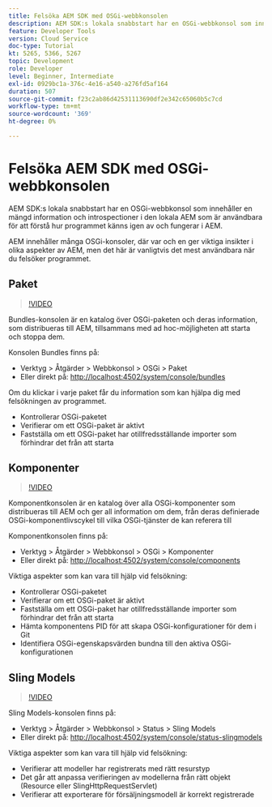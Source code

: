 ```yaml
---
title: Felsöka AEM SDK med OSGi-webbkonsolen
description: AEM SDK:s lokala snabbstart har en OSGi-webbkonsol som innehåller en mängd information och introspectioner i den lokala AEM som är användbara för att förstå hur programmet känns igen av och fungerar i AEM.
feature: Developer Tools
version: Cloud Service
doc-type: Tutorial
kt: 5265, 5366, 5267
topic: Development
role: Developer
level: Beginner, Intermediate
exl-id: 0929bc1a-376c-4e16-a540-a276fd5af164
duration: 507
source-git-commit: f23c2ab86d42531113690df2e342c65060b5c7cd
workflow-type: tm+mt
source-wordcount: '369'
ht-degree: 0%

---
```


# Felsöka AEM SDK med OSGi-webbkonsolen

AEM SDK:s lokala snabbstart har en OSGi-webbkonsol som innehåller en mängd information och introspectioner i den lokala AEM som är användbara för att förstå hur programmet känns igen av och fungerar i AEM.

AEM innehåller många OSGi-konsoler, där var och en ger viktiga insikter i olika aspekter av AEM, men det här är vanligtvis det mest användbara när du felsöker programmet.

## Paket

>[!VIDEO](https://video.tv.adobe.com/v/34335?quality=12&learn=on)

Bundles-konsolen är en katalog över OSGi-paketen och deras information, som distribueras till AEM, tillsammans med ad hoc-möjligheten att starta och stoppa dem.

Konsolen Bundles finns på:

+ Verktyg > Åtgärder > Webbkonsol > OSGi > Paket
+ Eller direkt på: [http://localhost:4502/system/console/bundles](http://localhost:4502/system/console/bundles)

Om du klickar i varje paket får du information som kan hjälpa dig med felsökningen av programmet.

+ Kontrollerar OSGi-paketet
+ Verifierar om ett OSGi-paket är aktivt
+ Fastställa om ett OSGi-paket har otillfredsställande importer som förhindrar det från att starta

## Komponenter

>[!VIDEO](https://video.tv.adobe.com/v/34336?quality=12&learn=on)

Komponentkonsolen är en katalog över alla OSGi-komponenter som distribueras till AEM och ger all information om dem, från deras definierade OSGi-komponentlivscykel till vilka OSGi-tjänster de kan referera till

Komponentkonsolen finns på:

+ Verktyg > Åtgärder > Webbkonsol > OSGi > Komponenter
+ Eller direkt på: [http://localhost:4502/system/console/components](http://localhost:4502/system/console/components)

Viktiga aspekter som kan vara till hjälp vid felsökning:

+ Kontrollerar OSGi-paketet
+ Verifierar om ett OSGi-paket är aktivt
+ Fastställa om ett OSGi-paket har otillfredsställande importer som förhindrar det från att starta
+ Hämta komponentens PID för att skapa OSGi-konfigurationer för dem i Git
+ Identifiera OSGi-egenskapsvärden bundna till den aktiva OSGi-konfigurationen

## Sling Models

>[!VIDEO](https://video.tv.adobe.com/v/34337?quality=12&learn=on)

Sling Models-konsolen finns på:

+ Verktyg > Åtgärder > Webbkonsol > Status > Sling Models
+ Eller direkt på: [http://localhost:4502/system/console/status-slingmodels](http://localhost:4502/system/console/status-slingmodels)

Viktiga aspekter som kan vara till hjälp vid felsökning:

+ Verifierar att modeller har registrerats med rätt resurstyp
+ Det går att anpassa verifieringen av modellerna från rätt objekt (Resource eller SlingHttpRequestServlet)
+ Verifierar att exporterare för försäljningsmodell är korrekt registrerade
